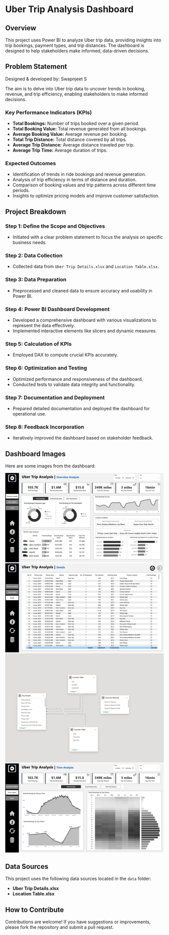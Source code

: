 # Uber Trip Analysis Dashboard

## Overview
This project uses Power BI to analyze Uber trip data, providing insights into trip bookings, payment types, and trip distances. The dashboard is designed to help stakeholders make informed, data-driven decisions.

## Problem Statement
Designed & developed by: Swapnjeet S

The aim is to delve into Uber trip data to uncover trends in booking, revenue, and trip efficiency, enabling stakeholders to make informed decisions.

### Key Performance Indicators (KPIs)
- **Total Bookings:** Number of trips booked over a given period.
- **Total Booking Value:** Total revenue generated from all bookings.
- **Average Booking Value:** Average revenue per booking.
- **Total Trip Distance:** Total distance covered by all trips.
- **Average Trip Distance:** Average distance traveled per trip.
- **Average Trip Time:** Average duration of trips.

### Expected Outcomes
- Identification of trends in ride bookings and revenue generation.
- Analysis of trip efficiency in terms of distance and duration.
- Comparison of booking values and trip patterns across different time periods.
- Insights to optimize pricing models and improve customer satisfaction.

## Project Breakdown

### Step 1: Define the Scope and Objectives
- Initiated with a clear problem statement to focus the analysis on specific business needs.

### Step 2: Data Collection
- Collected data from `Uber Trip Details.xlsx` and `Location Table.xlsx`.

### Step 3: Data Preparation
- Preprocessed and cleaned data to ensure accuracy and usability in Power BI.

### Step 4: Power BI Dashboard Development
- Developed a comprehensive dashboard with various visualizations to represent the data effectively.
- Implemented interactive elements like slicers and dynamic measures.

### Step 5: Calculation of KPIs
- Employed DAX to compute crucial KPIs accurately.

### Step 6: Optimization and Testing
- Optimized performance and responsiveness of the dashboard.
- Conducted tests to validate data integrity and functionality.

### Step 7: Documentation and Deployment
- Prepared detailed documentation and deployed the dashboard for operational use.

### Step 8: Feedback Incorporation
- Iteratively improved the dashboard based on stakeholder feedback.

## Dashboard Images
Here are some images from the dashboard:

![Uber Overview Analysis](/Dashboard%20Images/Uber%20Overview%20Analysis.png)
![Uber Details](/Dashboard%20Images/Uber%20Details.png)
![Uber Model](/Dashboard%20Images/Uber%20Model.png)
![Uber Time Analysis](/Dashboard%20Images/Uber%20Time%20Analysis.png)

## Data Sources
This project uses the following data sources located in the `data` folder:
- **Uber Trip Details.xlsx**
- **Location Table.xlsx**

## How to Contribute
Contributions are welcome! If you have suggestions or improvements, please fork the repository and submit a pull request.
